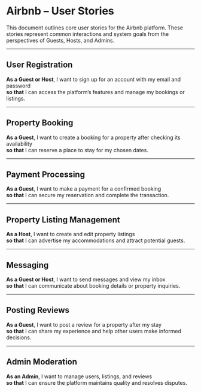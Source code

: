 # Airbnb – User Stories

This document outlines core user stories for the Airbnb platform. These stories represent common interactions and system goals from the perspectives of Guests, Hosts, and Admins.

---

## User Registration
**As a Guest or Host**, I want to sign up for an account with my email and password  
**so that** I can access the platform’s features and manage my bookings or listings.

---

## Property Booking
**As a Guest**, I want to create a booking for a property after checking its availability  
**so that** I can reserve a place to stay for my chosen dates.

---

## Payment Processing
**As a Guest**, I want to make a payment for a confirmed booking  
**so that** I can secure my reservation and complete the transaction.

---

## Property Listing Management
**As a Host**, I want to create and edit property listings  
**so that** I can advertise my accommodations and attract potential guests.

---

## Messaging
**As a Guest or Host**, I want to send messages and view my inbox  
**so that** I can communicate about booking details or property inquiries.

---

## Posting Reviews
**As a Guest**, I want to post a review for a property after my stay  
**so that** I can share my experience and help other users make informed decisions.

---

## Admin Moderation
**As an Admin**, I want to manage users, listings, and reviews  
**so that** I can ensure the platform maintains quality and resolves disputes.


